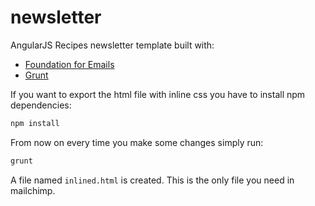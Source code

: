 # newsletter

AngularJS Recipes newsletter template built with:

- [Foundation for Emails](http://foundation.zurb.com/emails.html)
- [Grunt](http://gruntjs.com/)

If you want to export the html file with inline css you have to install npm dependencies:

```bash
npm install
```

From now on every time you make some changes simply run:

```bash
grunt
```

A file named `inlined.html` is created. This is the only file you need in mailchimp.
